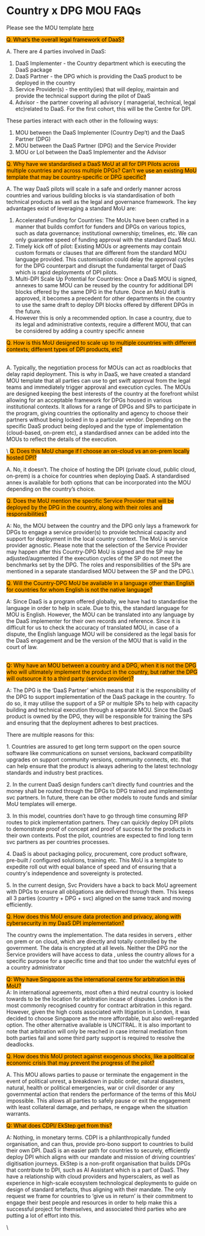 # Country x DPG MOU FAQs

Please see the MOU template [here](https://docs.google.com/document/d/1HXDTgH8GqJmOn5nBRs\_OOx87CKNX7jib/edit?usp=sharing\&ouid=114523578733264449278\&rtpof=true\&sd=true)

<mark style="background-color:orange;">Q. What’s the overall legal framework of DaaS?</mark>&#x20;

A. There are 4 parties involved in DaaS:&#x20;

1. DaaS Implementer - the Country department which is executing the DaaS package&#x20;
2. DaaS Partner - the DPG which is providing the DaaS product to be deployed in the country
3. Service Provider(s) - the entity(ies) that will deploy, maintain and provide the technical support during the pilot of DaaS&#x20;
4. Advisor - the partner covering all advisory ( managerial, technical, legal  etc)related to DaaS. For the first cohort, this will be the Centre for DPI. &#x20;

These parties interact with each other in the following ways:&#x20;

1. MOU between the DaaS Implementer (Country Dep’t) and the DaaS Partner (DPG)
2. MOU between the DaaS Partner (DPG) and the Service Provider
3. MOU or LoI between the DaaS Implementer and the Advisor



<mark style="background-color:orange;">Q. Why have we standardised a DaaS MoU at all for DPI Pilots across multiple countries and across multiple DPGs? Can’t we use an existing MoU template that may be country-specific or DPG specific?</mark>&#x20;

A. The way DaaS pilots will scale in a safe and orderly manner across countries and various building blocks is via standardisation of both technical products as well as the legal and governance framework. The key advantages exist of leveraging a standard MoU are:&#x20;

1. Accelerated Funding for Countries: The MoUs have been crafted in a manner that builds comfort for funders and DPGs on various topics, such as data governance; institutional ownership; timelines, etc. We can only guarantee speed of funding approval with the standard DaaS MoU.&#x20;
2. Timely kick off of pilot: Existing MOUs or agreements may contain custom formats or clauses that are different from the standard MOU language provided. This customisation could delay the approval cycles for the DPG counterpart and disrupt the fundamental target of DaaS which is rapid deployments of DPI pilots.&#x20;
3. Multi-DPI Scale Up Potential for Countries: Once a DaaS MOU is signed, annexes to same MOU can be reused by the country for additional DPI blocks offered by the same DPG in the future. Once an MoU draft is approved, it becomes a precedent for other departments in the country to use the same draft to deploy DPI blocks offered by different DPGs in the future.
4. However this is only a recommended option. In case a country, due to its legal and administrative contexts, require a different MOU, that can be considered by adding a country specific annexe



<mark style="background-color:orange;">Q. How is this MoU designed to scale up to multiple countries with different contexts; different types of DPI products, etc?</mark>

\
A. Typically, the negotiation process for MOUs can act as roadblocks that delay rapid deployment. This is why in DaaS, we have created a standard MOU template that all parties can use to get swift approval from the legal teams and immediately trigger approval and execution cycles. The MOUs are designed keeping the best interests of the country at the forefront whilst allowing for an acceptable framework for DPGs housed in various institutional contexts. It allows for a range of DPGs and SPs to participate in the program, giving countries the optionality and agency to choose their partners without being locked in to a particular vendor. Depending on the specific DaaS product being deployed and the type of implementation (cloud-based, on-prem etc), a standardised annex can be added into the MOUs to reflect the details of the execution. &#x20;

\ <mark style="background-color:orange;">Q. Does this MoU change if I choose an on-cloud vs an on-prem locally hosted DPI?</mark>

A. No, it doesn’t. The choice of hosting the DPI (private cloud, public cloud, on-prem) is a choice for countries when deploying DaaS. A standardised annex is available for both options that can be incorporated into the MOU depending on the country’s choice.&#x20;



<mark style="background-color:orange;">Q. Does the MoU mention the specific Service Provider that will be deployed by the DPG in the country, along with their roles and responsibilities?</mark>&#x20;

A: No, the MOU between the country and the DPG only lays a framework for DPGs to engage a service provider(s) to provide technical capacity and support for deployment in the local country context. The MoU is service provider agnostic. Please note that the selection of the Service Provider may happen after this Country-DPG MoU is signed and the SP may be adjusted/augmented if the execution cycles of the SP do not meet the benchmarks set by the DPG. The roles and responsibilities of the SPs are mentioned in a separate standardised MOU between the SP and the DPG.\


<mark style="background-color:orange;">Q. Will the Country-DPG MoU be available in a language other than English for countries for whom English is not the native language?</mark>&#x20;

A: Since DaaS is a program offered globally, we have had to standardise the language in order to help in scale. Due to this, the standard language for MOU is English. However, the MOU can be translated into any language by the DaaS implementer for their own records and reference. Since it is difficult for us to check the accuracy of translated MOU, in case of a dispute, the English language MOU will be considered as the legal basis for the DaaS engagement and be the version of the MOU that is valid in the court of law.&#x20;

\
<mark style="background-color:orange;">Q: Why have an MOU between a country and a DPG, when it is not the DPG who will ultimately implement the product in the country, but rather the DPG will outsource it to a third party (service provider)?</mark>&#x20;

A: The DPG is the ‘DaaS Partner’ which means that it is the responsibility of the DPG to support implementation of the DaaS package in the country. To do so, it may utilise the support of a SP or multiple SPs to help with capacity building and technical execution through a separate MOU. Since the DaaS product is owned by the DPG, they will be responsible for training the SPs and ensuring that the deployment adheres to best practices.&#x20;

There are multiple reasons for this:&#x20;

1\. Countries are assured to get long term support on the open source software like communications on sunset versions, backward compatibility upgrades on support community versions, community connects, etc. that can help ensure that the product is always adhering to the latest technology standards and industry best practices.&#x20;

2\. In the current DaaS design funders can’t directly fund countries and the money shall be routed through the DPGs to DPG trained and implementing svc partners. In future, there can be other models to route funds and similar MoU templates will emerge.

3\. In this model, countries don’t have to go through time consuming RFP routes to pick implementation partners. They can quickly deploy DPI pilots to demonstrate proof of concept and proof of success for the products in their own contexts. Post the pilot, countries are expected to find long term svc partners as per countries processes.

4\. DaaS is about packaging policy, procurement, core product software, pre-built / configured solutions, training etc. This MoU is a template to expedite roll out with equal balance of speed and of ensuring that a country's independence and sovereignty is protected.

5\. In the current design, Svc Providers have a back to back MoU agreement with DPGs to ensure all obligations are delivered through them. This keeps all 3 parties (country + DPG + svc) aligned on the same track and moving efficiently.&#x20;



<mark style="background-color:orange;">Q. How does this MoU ensure data protection and privacy, along with cybersecurity in my DaaS DPI implementation?</mark>

The country owns the implementation. The data resides in servers , either on prem or on cloud, which are directly and totally controlled by the government. The data is encrypted at all levels. Neither the DPG nor the Service providers will have access to data , unless the country allows for a specific purpose for a specific time and that too under the watchful eyes of a country administrator



<mark style="background-color:orange;">Q: Why have Singapore as the international centre for arbitration in this MoU?</mark> \
A: In international agreements, most often a third neutral country is looked towards to be the location for arbitration incase of disputes. London is the most commonly recognised country for contract arbitration in this regard. However, given the high costs associated with litigation in London, it was decided to choose Singapore as the more affordable, but also well-regarded option. The other alternative available is UNCITRAL. It is also important to note that arbitration will only be reached in case internal mediation from both parties fail and some third party support is required to resolve the deadlocks.&#x20;



<mark style="background-color:orange;">Q. How does this MoU protect against exogenous shocks, like a political or economic crisis that may prevent the progress of the pilot?</mark>&#x20;

A. This MOU allows parties to pause or terminate the engagement in the event of political unrest, a breakdown in public order, natural disasters, natural, health or political emergencies, war or civil disorder or any governmental action that renders the performance of the terms of this MoU impossible. This allows all parties to safely pause or exit the engagement with least collateral damage, and perhaps, re engage when the situation warrants.&#x20;



<mark style="background-color:orange;">Q: What does CDPI/ EkStep get from this?</mark>&#x20;

A: Nothing, in monetary terms. CDPI is a philanthropically funded organisation, and can thus, provide pro-bono support to countries to build their own DPI. DaaS is an easier path for countries to securely, efficiently deploy DPI which aligns with our mandate and mission of driving countries’ digitisation journeys. EkStep is a non-profit organisation that builds DPGs that contribute to DPI, such as AI Assistant which is a part of DaaS. They have a relationship with cloud providers and hyperscalers, as well as experience in high-scale ecosystem technological deployments to guide on design of standard artefacts, thus aligning with their mandate. The only request we frame for countries to ‘give us in return’ is their commitment to engage their best people and resources in order to help make this a successful project for themselves, and associated third parties who are putting a lot of effort into this.&#x20;

\
